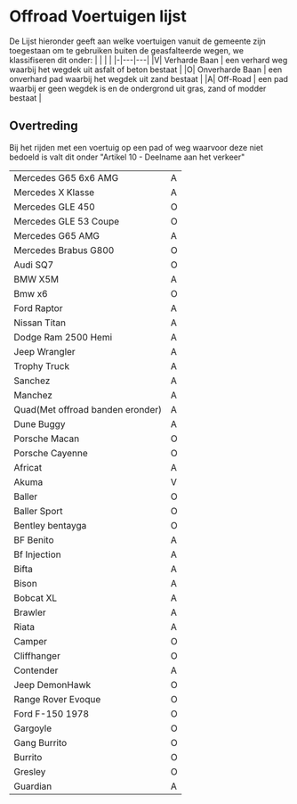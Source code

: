 # Offroad Voertuigen lijst

De Lijst hieronder geeft aan welke voertuigen vanuit de gemeente zijn toegestaan om te gebruiken buiten de geasfalteerde wegen, we klassifiseren dit onder:
| | | |
|-|---|---|
|V| Verharde Baan    | een verhard weg waarbij het wegdek uit asfalt of beton bestaat |
|O| Onverharde Baan  | een onverhard pad waarbij het wegdek uit zand bestaat |
|A| Off-Road         | een pad waarbij er geen wegdek is en de ondergrond uit gras, zand of modder bestaat |

## Overtreding

Bij het rijden met een voertuig op een pad of weg waarvoor deze niet bedoeld is valt dit onder "Artikel 10 - Deelname aan het verkeer" 

| | |
|---|---|
| Mercedes G65 6x6 AMG | A |
| Mercedes X Klasse | A |
| Mercedes GLE 450  | O |
| Mercedes GLE 53 Coupe  | O |
| Mercedes G65 AMG  | A |
| Mercedes Brabus G800  | O |
| Audi SQ7 | O |
| BMW X5M | A |
| Bmw x6 | O |
| Ford Raptor | A |
| Nissan Titan | A |
| Dodge Ram 2500 Hemi | A |
| Jeep Wrangler | A |
| Trophy Truck | A |
| Sanchez | A |
| Manchez | A |
| Quad(Met offroad banden eronder)  | A |
| Dune Buggy  | A |
| Porsche Macan  | O |
| Porsche Cayenne  | O |
| Africat  | A |
| Akuma | V |
| Baller | O |
| Baller Sport | O |
| Bentley bentayga  | O |
| BF Benito | A |
| Bf Injection | A |
| Bifta | A |
| Bison | A |
| Bobcat XL | A |
| Brawler | A |
| Riata | A |
| Camper | O |
| Cliffhanger | O |
| Contender | A |
| Jeep DemonHawk | O |
| Range Rover Evoque | O |
| Ford F-150 1978 | O |
| Gargoyle | O |
| Gang Burrito | O |
| Burrito | O |
| Gresley | O |
| Guardian | A |